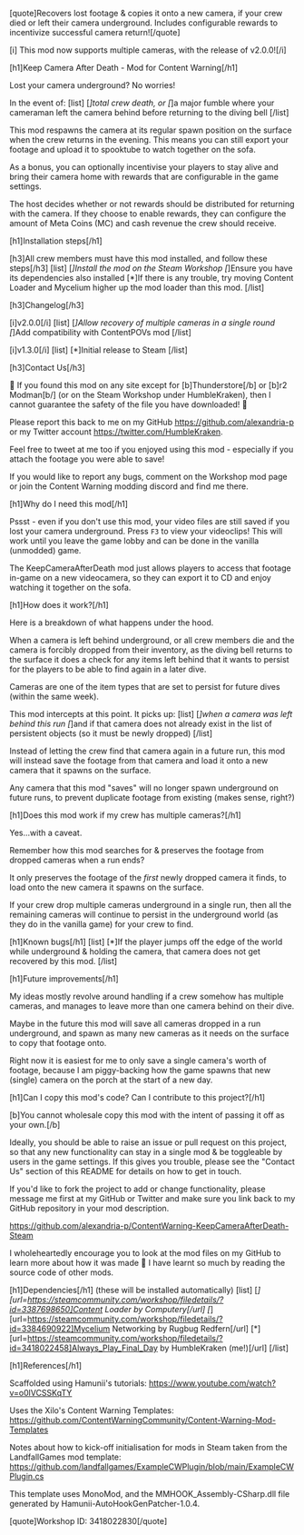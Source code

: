 ﻿[quote]Recovers lost footage & copies it onto a new camera, if your crew died or left their camera underground. Includes configurable rewards to incentivize successful camera return![/quote]

[i] This mod now supports multiple cameras, with the release of v2.0.0![/i]

[h1]Keep Camera After Death - Mod for Content Warning[/h1]

Lost your camera underground? No worries!

In the event of:
[list]
    [*]total crew death, or
    [*]a major fumble where your cameraman left the camera behind before returning to the diving bell
[/list]

This mod respawns the camera at its regular spawn position on the surface when the crew returns in the evening. This means you can still export your footage and upload it to spooktube to watch together on the sofa.

As a bonus, you can optionally incentivise your players to stay alive and bring their camera home with rewards that are configurable in the game settings.

The host decides whether or not rewards should be distributed for returning with the camera. If they choose to enable rewards, they can configure the amount of Meta Coins (MC) and cash revenue the crew should receive.

[h1]Installation steps[/h1]

[h3]All crew members must have this mod installed, and follow these steps[/h3] 
[list]
    [*]Install the mod on the Steam Workshop
    [*]Ensure you have its dependencies also installed
    [*]If there is any trouble, try moving Content Loader and Mycelium higher up the mod loader than this mod.
[/list]

[h3]Changelog[/h3]

[i]v2.0.0[/i]
[list]
    [*]Allow recovery of multiple cameras in a single round
    [*]Add compatibility with ContentPOVs mod
[/list]

[i]v1.3.0[/i]
[list]
    [*]Initial release to Steam
[/list]

[h3]Contact Us[/h3] 

🚨 If you found this mod on any site except for [b]Thunderstore[/b] or [b]r2 Modman[b/] (or on the Steam Workshop under HumbleKraken), then I cannot guarantee the safety of the file you have downloaded! 🚨

Please report this back to me on my GitHub https://github.com/alexandria-p or my Twitter account https://twitter.com/HumbleKraken.

Feel free to tweet at me too if you enjoyed using this mod - especially if you attach the footage you were able to save!

If you would like to report any bugs, comment on the Workshop mod page or join the Content Warning modding discord and find me there.

[h1]Why do I need this mod[/h1]

Pssst - even if you don't use this mod, your video files are still saved if you lost your camera underground. Press `F3` to view your videoclips! This will work until you leave the game lobby and can be done in the vanilla (unmodded) game.

The KeepCameraAfterDeath mod just allows players to access that footage in-game on a new videocamera, so they can export it to CD and enjoy watching it together on the sofa.

[h1]How does it work?[/h1]

Here is a breakdown of what happens under the hood.

When a camera is left behind underground, or all crew members die and the camera is forcibly dropped from their inventory, as the diving bell returns to the surface it does a check for any items left behind that it wants to persist for the players to be able to find again in a later dive.

Cameras are one of the item types that are set to persist for future dives (within the same week).

This mod intercepts at this point. It picks up:
[list]
    [*]when a camera was left behind this run
    [*]and if that camera does not already exist in the list of persistent objects (so it must be newly dropped)
[/list]

Instead of letting the crew find that camera again in a future run, this mod will instead save the footage from that camera and load it onto a new camera that it spawns on the surface.

Any camera that this mod "saves" will no longer spawn underground on future runs, to prevent duplicate footage from existing (makes sense, right?)

[h1]Does this mod work if my crew has multiple cameras?[/h1]

Yes...with a caveat.

Remember how this mod searches for & preserves the footage from dropped cameras when a run ends?

It only preserves the footage of the *first* newly dropped camera it finds, to load onto the new camera it spawns on the surface.

If your crew drop multiple cameras underground in a single run, then all the remaining cameras will continue to persist in the underground world (as they do in the vanilla game) for your crew to find.

[h1]Known bugs[/h1]
[list]
    [*]If the player jumps off the edge of the world while underground & holding the camera, that camera does not get recovered by this mod.
[/list]

[h1]Future improvements[/h1]

My ideas mostly revolve around handling if a crew somehow has multiple cameras, and manages to leave more than one camera behind on their dive. 

Maybe in the future this mod will save all cameras dropped in a run underground, and spawn as many new cameras as it needs on the surface to copy that footage onto. 

Right now it is easiest for me to only save a single camera's worth of footage, because I am piggy-backing how the game spawns that new (single) camera on the porch at the start of a new day.

[h1]Can I copy this mod's code? Can I contribute to this project?[/h1]

[b]You cannot wholesale copy this mod with the intent of passing it off as your own.[/b]

Ideally, you should be able to raise an issue or pull request on this project, so that any new functionality can stay in a single mod & be toggleable by users in the game settings. If this gives you trouble, please see the "Contact Us" section of this README for details on how to get in touch.

If you'd like to fork the project to add or change functionality, please message me first at my GitHub or Twitter and make sure you link back to my GitHub repository in your mod description.

https://github.com/alexandria-p/ContentWarning-KeepCameraAfterDeath-Steam

I wholeheartedly encourage you to look at the mod files on my GitHub to learn more about how it was made 💝 I have learnt so much by reading the source code of other mods.

[h1]Dependencies[/h1]
(these will be installed automatically)
[list]
    [*][url=https://steamcommunity.com/workshop/filedetails/?id=3387698650]Content Loader by Computery[/url]
    [*][url=https://steamcommunity.com/workshop/filedetails/?id=3384690922]Mycelium Networking by Rugbug Redfern[/url]
    [*][url=https://steamcommunity.com/workshop/filedetails/?id=3418022458]Always_Play_Final_Day by HumbleKraken (me!)[/url]
[/list]

[h1]References[/h1]

Scaffolded using Hamunii's tutorials: https://www.youtube.com/watch?v=o0lVCSSKqTY

Uses the Xilo's Content Warning Templates: https://github.com/ContentWarningCommunity/Content-Warning-Mod-Templates

Notes about how to kick-off initialisation for mods in Steam taken from the LandfallGames mod template: https://github.com/landfallgames/ExampleCWPlugin/blob/main/ExampleCWPlugin.cs

This template uses MonoMod, and the MMHOOK_Assembly-CSharp.dll file generated by Hamunii-AutoHookGenPatcher-1.0.4.

[quote]Workshop ID: 3418022830[/quote]